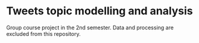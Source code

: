 # Tweets topic modelling and analysis
Group course project in the 2nd semester. Data and processing are excluded from this repository.